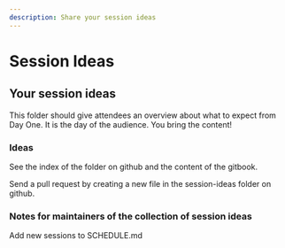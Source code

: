 ```yaml
---
description: Share your session ideas
---
```


# Session Ideas

## Your session ideas

This folder should give attendees an overview about what to expect from Day One. It is the day of the audience. You bring the content!

### Ideas
See the index of the folder on github and the content of the gitbook.

Send a pull request by creating a new file in the session-ideas folder on github.

### Notes for maintainers of the collection of session ideas
Add new sessions to SCHEDULE.md

